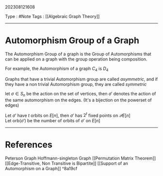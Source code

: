 202308121608

Type : #Note
Tags : [[Algebraic Graph Theory]]

---
# Automorphism Group of a Graph
The Automorphism Group of a graph is the Group of Automorphisms that can be applied on a graph with the group operation being composition.

For example, the Automorphism of a graph $C_{4}$ is $D_{4}$

Graphs that have a trivial Automorphism group are called _asymmetric_, and if they have a non trivial Automorphism group, they are called _symmetric_

let $\sigma\in S_n$ be the action on the set of vertices, then $\sigma'$ denotes the action of the same automorphism on the edges. (It's a bijection on the powerset of edges)

Let $\sigma'$ have $t$ orbits on $E[n]$, then $\sigma'$ has $2^{t}$ fixed points on $\mathcal PE[n]$  
Let $\text{orb}(\sigma')$ be the number of orbits of $\sigma'$ on $E[n]$


---
# References
Peterson Graph
Hoffmann-singleton Graph
[[Permutation Matrix Theorem]]
[[Edge-Transitive, Non Transitive is Bipartite]]
[[Support of an Automorphism on a Graph]] ^8a19cf